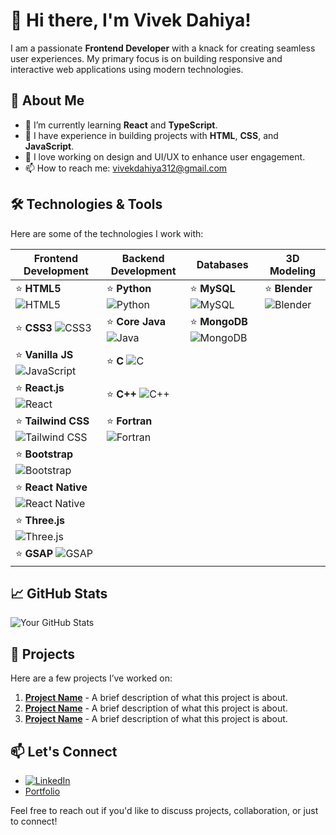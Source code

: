 # 👋 Hi there, I'm Vivek Dahiya!

I am a passionate **Frontend Developer** with a knack for creating seamless user experiences. My primary focus is on building responsive and interactive web applications using modern technologies.

## 🚀 About Me
- 🌱 I’m currently learning **React** and **TypeScript**.
- 💼 I have experience in building projects with **HTML**, **CSS**, and **JavaScript**.
- 🎨 I love working on design and UI/UX to enhance user engagement.
- 📫 How to reach me: [vivekdahiya312@gmail.com](mailto:vivekdahiya312@gmail.com)

## 🛠️ Technologies & Tools
Here are some of the technologies I work with:

| Frontend Development                                       | Backend Development                                       | Databases                  | 3D Modeling                      |
|-----------------------------------------------------------|----------------------------------------------------------|---------------------------|----------------------------------|
| ⭐ **HTML5** ![HTML5](https://img.shields.io/badge/HTML5-E34F26?style=flat-square&logo=html5&logoColor=white)  | ⭐ **Python** ![Python](https://img.shields.io/badge/Python-3776AB?style=flat-square&logo=python&logoColor=white) | ⭐ **MySQL** ![MySQL](https://img.shields.io/badge/MySQL-4479A1?style=flat-square&logo=mysql&logoColor=white) | ⭐ **Blender** ![Blender](https://img.shields.io/badge/Blender-F5792A?style=flat-square&logo=blender&logoColor=white) |
| ⭐ **CSS3** ![CSS3](https://img.shields.io/badge/CSS3-1572B6?style=flat-square&logo=css3&logoColor=white)       | ⭐ **Core Java** ![Java](https://img.shields.io/badge/Java-E34F26?style=flat-square&logo=java&logoColor=white) | ⭐ **MongoDB** ![MongoDB](https://img.shields.io/badge/MongoDB-47A248?style=flat-square&logo=mongodb&logoColor=white) |                                  |
| ⭐ **Vanilla JS** ![JavaScript](https://img.shields.io/badge/JavaScript-F7DF1E?style=flat-square&logo=javascript&logoColor=black) | ⭐ **C** ![C](https://img.shields.io/badge/C-A8B400?style=flat-square&logo=c&logoColor=white) |                           |                                  |
| ⭐ **React.js** ![React](https://img.shields.io/badge/React-61DAFB?style=flat-square&logo=react&logoColor=black) | ⭐ **C++** ![C++](https://img.shields.io/badge/C++-00599C?style=flat-square&logo=c%2B%2B&logoColor=white) |                           |                                  |
| ⭐ **Tailwind CSS** ![Tailwind CSS](https://img.shields.io/badge/Tailwind_CSS-38B2AC?style=flat-square&logo=tailwind-css&logoColor=white) | ⭐ **Fortran** ![Fortran](https://img.shields.io/badge/Fortran-005C9A?style=flat-square&logo=fortran&logoColor=white) |                           |                                  |
| ⭐ **Bootstrap** ![Bootstrap](https://img.shields.io/badge/Bootstrap-563D7C?style=flat-square&logo=bootstrap&logoColor=white) |                                                          |                           |                                  |
| ⭐ **React Native** ![React Native](https://img.shields.io/badge/React_Native-61DAFB?style=flat-square&logo=react-native&logoColor=black) |                                                          |                           |                                  |
| ⭐ **Three.js** ![Three.js](https://img.shields.io/badge/Three.js-000000?style=flat-square&logo=three.js&logoColor=white) |                                                          |                           |                                  |
| ⭐ **GSAP** ![GSAP](https://img.shields.io/badge/GSAP-88CC00?style=flat-square&logo=greensock&logoColor=white) |                                                          |                           |                                  |


## 📈 GitHub Stats
![Your GitHub Stats](https://github-readme-stats.vercel.app/api?username=yourusername&show_icons=true&theme=radical)

## 🌟 Projects
Here are a few projects I’ve worked on:

1. **[Project Name](link-to-project)** - A brief description of what this project is about.
2. **[Project Name](link-to-project)** - A brief description of what this project is about.
3. **[Project Name](link-to-project)** - A brief description of what this project is about.

## 📫 Let's Connect
- [![LinkedIn](https://img.shields.io/badge/LinkedIn-0A66C2?style=flat&logo=linkedin&logoColor=white)](https://www.linkedin.com/in/vivek-dahiya-176ba6226?utm_source=share&utm_campaign=share_via&utm_content=profile&utm_medium=android_app)
- [Portfolio](your-portfolio-link)

Feel free to reach out if you'd like to discuss projects, collaboration, or just to connect!

